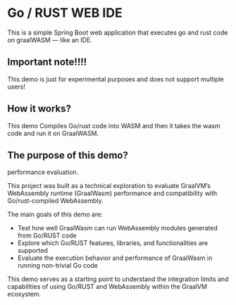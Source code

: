 #  Go / RUST WEB IDE

This is a simple Spring Boot web application that executes go and rust code on graalWASM — like an IDE.

##  Important note!!!!

This demo is just for experimental purposes and does not support multiple users!

##  How it works?

This demo Compiles Go/rust code into WASM and then it takes the wasm code and run it on GraalWASM.

##  The purpose of this demo?

performance evaluation.

This project was built as a technical exploration to evaluate GraalVM’s WebAssembly runtime (GraalWasm) performance and compatibility with Go/rust-compiled WebAssembly.

The main goals of this demo are:

- Test how well GraalWasm can run WebAssembly modules generated from Go/RUST code
- Explore which Go/RUST features, libraries, and functionalities are supported
- Evaluate the execution behavior and performance of GraalWasm in running non-trivial Go code

This demo serves as a starting point to understand the integration limits and capabilities of using Go/RUST and WebAssembly within the GraalVM ecosystem.


